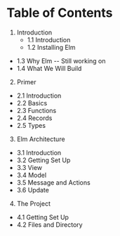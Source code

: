 # Table of Contents

1. Introduction
	- 1.1 Introduction
	- 1.2 Installing Elm
  - 1.3 Why Elm -- Still working on
  - 1.4 What We Will Build

2. Primer
  - 2.1 Introduction
  - 2.2 Basics
  - 2.3 Functions
  - 2.4 Records
  - 2.5 Types


3. Elm Architecture
  - 3.1 Introduction
  - 3.2 Getting Set Up
  - 3.3 View
  - 3.4 Model
  - 3.5 Message and Actions
  - 3.6 Update

4. The Project
  - 4.1 Getting Set Up
  - 4.2 Files and Directory

